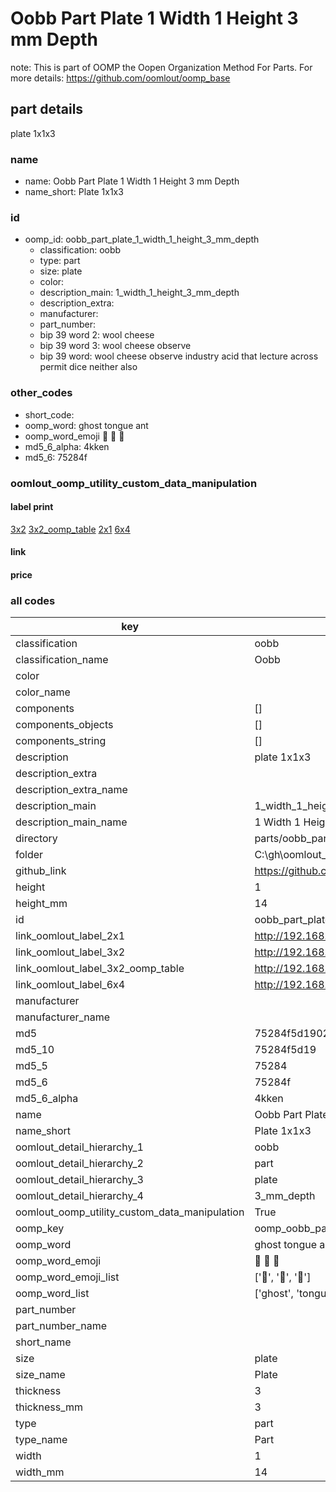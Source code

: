 # Oobb Part Plate 1 Width 1 Height 3 mm Depth  

note: This is part of OOMP the Oopen Organization Method For Parts. For more details: https://github.com/oomlout/oomp_base

##  part details
  



plate 1x1x3



### name
* name: Oobb Part Plate 1 Width 1 Height 3 mm Depth
* name_short: Plate 1x1x3 
### id
* oomp_id: oobb_part_plate_1_width_1_height_3_mm_depth
  * classification: oobb
  * type: part
  * size: plate
  * color: 
  * description_main: 1_width_1_height_3_mm_depth
  * description_extra: 
  * manufacturer: 
  * part_number: 
  * bip 39 word 2: wool cheese
  * bip 39 word 3: wool cheese observe
  * bip 39 word: wool cheese observe industry acid that lecture across permit dice neither also

### other_codes
* short_code: 
* oomp_word: ghost tongue ant
* oomp_word_emoji :ghost: :tongue: :ant:
* md5_6_alpha: 4kken
* md5_6: 75284f






### oomlout_oomp_utility_custom_data_manipulation
#### label print
[3x2](http://192.168.1.245:1112/?label=oomp%204kken)
[3x2_oomp_table](http://192.168.1.108:1112/?label=oomp%204kken)
[2x1](http://192.168.1.242:1112/?label=oomp%204kken)
[6x4](http://192.168.1.55:1112/?label=oomp%204kken)    

#### link

                              

#### price







### all codes 
| key | value |  
| --- | --- |  
| classification | oobb |  
| classification_name | Oobb |  
| color |  |  
| color_name |  |  
| components | [] |  
| components_objects | [] |  
| components_string | [] |  
| description | plate 1x1x3 |  
| description_extra |  |  
| description_extra_name |  |  
| description_main | 1_width_1_height_3_mm_depth |  
| description_main_name | 1 Width 1 Height 3 mm Depth |  
| directory | parts/oobb_part_plate_1_width_1_height_3_mm_depth |  
| folder | C:\gh\oomlout_oobb_version_4_generated_parts\things\oobb_part_plate_1_width_1_height_3_mm_depth |  
| github_link | https://github.com/oomlout/oomlout_oomp_part_src/tree/main/parts/oobb_part_plate_1_width_1_height_3_mm_depth |  
| height | 1 |  
| height_mm | 14 |  
| id | oobb_part_plate_1_width_1_height_3_mm_depth |  
| link_oomlout_label_2x1 | http://192.168.1.242:1112/?label=oomp%204kken |  
| link_oomlout_label_3x2 | http://192.168.1.245:1112/?label=oomp%204kken |  
| link_oomlout_label_3x2_oomp_table | http://192.168.1.108:1112/?label=oomp%204kken |  
| link_oomlout_label_6x4 | http://192.168.1.55:1112/?label=oomp%204kken |  
| manufacturer |  |  
| manufacturer_name |  |  
| md5 | 75284f5d19024fe37f80f73330c9cfea |  
| md5_10 | 75284f5d19 |  
| md5_5 | 75284 |  
| md5_6 | 75284f |  
| md5_6_alpha | 4kken |  
| name | Oobb Part Plate 1 Width 1 Height 3 mm Depth |  
| name_short | Plate 1x1x3  |  
| oomlout_detail_hierarchy_1 | oobb |  
| oomlout_detail_hierarchy_2 | part |  
| oomlout_detail_hierarchy_3 | plate |  
| oomlout_detail_hierarchy_4 | 3_mm_depth |  
| oomlout_oomp_utility_custom_data_manipulation | True |  
| oomp_key | oomp_oobb_part_plate_1_width_1_height_3_mm_depth |  
| oomp_word | ghost tongue ant |  
| oomp_word_emoji | :ghost: :tongue: :ant: |  
| oomp_word_emoji_list | [':ghost:', ':tongue:', ':ant:'] |  
| oomp_word_list | ['ghost', 'tongue', 'ant'] |  
| part_number |  |  
| part_number_name |  |  
| short_name |  |  
| size | plate |  
| size_name | Plate |  
| thickness | 3 |  
| thickness_mm | 3 |  
| type | part |  
| type_name | Part |  
| width | 1 |  
| width_mm | 14 |  
